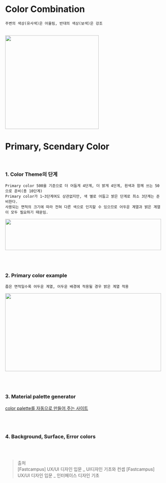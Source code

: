 # Color Combination
```
주변의 색상(유사색)은 어울림, 반대의 색상(보색)은 강조
```
<br>
<img src="https://github.com/ya-chae/yachae/blob/master/Study/Image/color1.png" width="300" height="300"/>
<br>

# Primary, Scendary Color
<br>

### 1. Color Theme의 단계 
```
Primary color 500을 기준으로 더 어둡게 4단계, 더 밝게 4단계, 흰색과 함께 쓰는 50으로 준비(총 10단계)
Primary color가 1~3단계여도 상관없지만, 색 별로 어둡고 밝은 단계로 최소 3단계는 준비한다.
사용되는 면적의 크기에 따라 전혀 다른 색으로 인지할 수 있으므로 어두운 계열과 밝은 계열이 모두 필요하기 때문임.
```
<img src="https://github.com/ya-chae/yachae/blob/master/Study/Image/primary%20color%20theme.png" width="500" height="100"/>

<br><br>

### 2. Primary color example 
```
좁은 면적일수록 어두운 계열, 어두운 배경에 적용될 경우 밝은 계열 적용
```
<img src="https://github.com/ya-chae/yachae/blob/master/Study/Image/primary%20color%20example.png" width="500" height="250"/>

<br><br>

### 3. Material palette generator 

[color palette를 자동으로 만들어 주는 사이트](https://material.io/design/color/the-color-system.html#tools-for-picking-colors)

<br><br>

### 4. Background, Surface, Error colors 

<br><br>

> 출처 <br> 
> [Fastcampus] UX/UI 디자인 입문 _ UI디자인 기초와 컨셉
> [Fastcampus] UX/UI 디자인 입문 _ 인터페이스 디자인 기초
